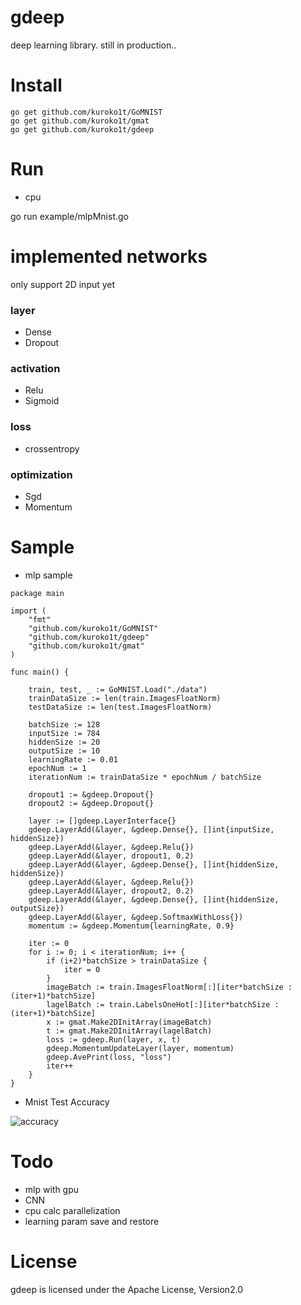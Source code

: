 # gdeep
deep learning library. still in production..

# Install

```
go get github.com/kuroko1t/GoMNIST
go get github.com/kuroko1t/gmat
go get github.com/kuroko1t/gdeep
```

# Run

* cpu

go run example/mlpMnist.go

# implemented networks
only support 2D input yet

### layer
* Dense
* Dropout

### activation
* Relu
* Sigmoid

### loss
* crossentropy

### optimization
* Sgd
* Momentum

# Sample

* mlp sample

```golang
package main

import (
	"fmt"
	"github.com/kuroko1t/GoMNIST"
	"github.com/kuroko1t/gdeep"
	"github.com/kuroko1t/gmat"
)

func main() {

	train, test, _ := GoMNIST.Load("./data")
	trainDataSize := len(train.ImagesFloatNorm)
	testDataSize := len(test.ImagesFloatNorm)

	batchSize := 128
	inputSize := 784
	hiddenSize := 20
	outputSize := 10
	learningRate := 0.01
	epochNum := 1
	iterationNum := trainDataSize * epochNum / batchSize

	dropout1 := &gdeep.Dropout{}
	dropout2 := &gdeep.Dropout{}

	layer := []gdeep.LayerInterface{}
	gdeep.LayerAdd(&layer, &gdeep.Dense{}, []int{inputSize, hiddenSize})
	gdeep.LayerAdd(&layer, &gdeep.Relu{})
	gdeep.LayerAdd(&layer, dropout1, 0.2)
	gdeep.LayerAdd(&layer, &gdeep.Dense{}, []int{hiddenSize, hiddenSize})
	gdeep.LayerAdd(&layer, &gdeep.Relu{})
	gdeep.LayerAdd(&layer, dropout2, 0.2)
	gdeep.LayerAdd(&layer, &gdeep.Dense{}, []int{hiddenSize, outputSize})
	gdeep.LayerAdd(&layer, &gdeep.SoftmaxWithLoss{})
	momentum := &gdeep.Momentum{learningRate, 0.9}

	iter := 0
	for i := 0; i < iterationNum; i++ {
		if (i+2)*batchSize > trainDataSize {
			iter = 0
		}
		imageBatch := train.ImagesFloatNorm[:][iter*batchSize : (iter+1)*batchSize]
		lagelBatch := train.LabelsOneHot[:][iter*batchSize : (iter+1)*batchSize]
		x := gmat.Make2DInitArray(imageBatch)
		t := gmat.Make2DInitArray(lagelBatch)
		loss := gdeep.Run(layer, x, t)
		gdeep.MomentumUpdateLayer(layer, momentum)
		gdeep.AvePrint(loss, "loss")
		iter++
	}
}

```

* Mnist Test Accuracy

![accuracy](https://raw.githubusercontent.com/kuroko1t/gdeep/master/img/accuracy.png)

# Todo

* mlp with gpu
* CNN
* cpu calc parallelization
* learning param save and restore

# License

gdeep is licensed under the Apache License, Version2.0
